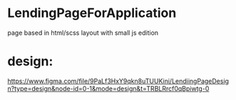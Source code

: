 # LendingPageForApplication
page based in html/scss layout with small js edition
# design:
https://www.figma.com/file/9PaLf3HxY9qkn8uTUUKini/LendiingPageDesign?type=design&node-id=0-1&mode=design&t=TRBLRrcf0qBpiwtg-0
